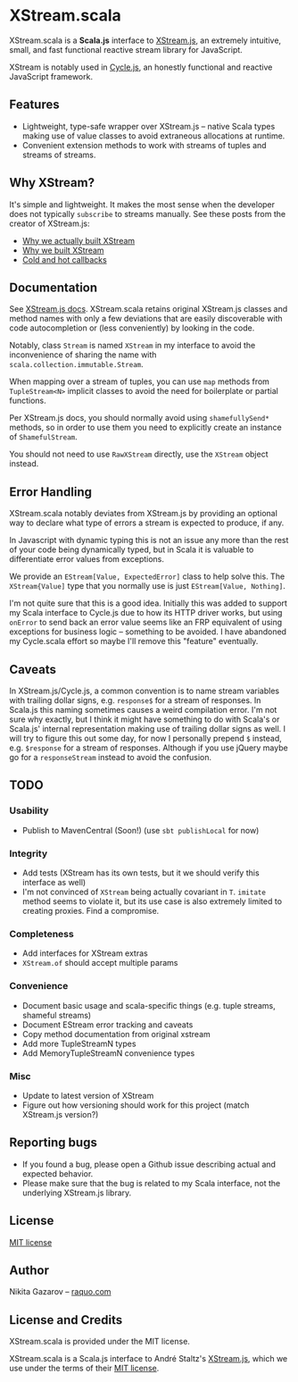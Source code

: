 # XStream.scala

XStream.scala is a **Scala.js** interface to [XStream.js](https://github.com/staltz/xstream), an extremely intuitive, small, and fast functional reactive stream library for JavaScript.

XStream is notably used in [Cycle.js](https://github.com/cyclejs/cyclejs), an honestly functional and reactive JavaScript framework.

## Features

* Lightweight, type-safe wrapper over XStream.js – native Scala types making use of value classes to avoid extraneous allocations at runtime.
* Convenient extension methods to work with streams of tuples and streams of streams.

## Why XStream?

It's simple and lightweight. It makes the most sense when the developer does not typically `subscribe` to streams manually. See these posts from the creator of XStream.js:

* [Why we actually built XStream](http://staltz.com/why-we-actually-built-xstream.html)
* [Why we built XStream](http://staltz.com/why-we-built-xstream.html)
* [Cold and hot callbacks](http://staltz.com/cold-and-hot-callbacks.html)

## Documentation

See [XStream.js docs](https://github.com/staltz/xstream/blob/master/README.md). XStream.scala retains original XStream.js classes and method names with only a few deviations that are easily discoverable with code autocompletion or (less conveniently) by looking in the code.

Notably, class `Stream` is named `XStream` in my interface to avoid the inconvenience of sharing the name with `scala.collection.immutable.Stream`.

When mapping over a stream of tuples, you can use `map` methods from `TupleStream<N>` implicit classes to avoid the need for boilerplate or partial functions.

Per XStream.js docs, you should normally avoid using `shamefullySend*` methods, so in order to use them you need to explicitly create an instance of `ShamefulStream`.

You should not need to use `RawXStream` directly, use the `XStream` object instead.

## Error Handling

XStream.scala notably deviates from XStream.js by providing an optional way to declare what type of errors a stream is expected to produce, if any.

In Javascript with dynamic typing this is not an issue any more than the rest of your code being dynamically typed, but in Scala it is valuable to differentiate error values from exceptions.
 
We provide an `EStream[Value, ExpectedError]` class to help solve this. The `XStream{Value]` type that you normally use is just `EStream[Value, Nothing]`.

I'm not quite sure that this is a good idea. Initially this was added to support my Scala interface to Cycle.js due to how its HTTP driver works, but using `onError` to send back an error value seems like an FRP equivalent of using exceptions for business logic – something to be avoided. I have abandoned my Cycle.scala effort so maybe I'll remove this "feature" eventually.

## Caveats

In XStream.js/Cycle.js, a common convention is to name stream variables with trailing dollar signs, e.g. `response$` for a stream of responses. In Scala.js this naming sometimes causes a weird compilation error. I'm not sure why exactly, but I think it might have something to do with Scala's or Scala.js' internal representation making use of trailing dollar signs as well. I will try to figure this out some day, for now I personally prepend `$` instead, e.g. `$response` for a stream of responses. Although if you use jQuery maybe go for a `responseStream` instead to avoid the confusion.

## TODO

### Usability

* Publish to MavenCentral (Soon!) (use `sbt publishLocal` for now)

### Integrity

* Add tests (XStream has its own tests, but it we should verify this interface as well)
* I'm not convinced of `XStream` being actually covariant in `T`. `imitate` method seems to violate it, but its use case is also extremely limited to creating proxies. Find a compromise.

### Completeness

* Add interfaces for XStream extras
* `XStream.of` should accept multiple params

### Convenience

* Document basic usage and scala-specific things (e.g. tuple streams, shameful streams)
* Document EStream error tracking and caveats
* Copy method documentation from original xstream
* Add more TupleStreamN types
* Add MemoryTupleStreamN convenience types

### Misc

* Update to latest version of XStream
* Figure out how versioning should work for this project (match XStream.js version?)

## Reporting bugs

* If you found a bug, please open a Github issue describing actual and expected behavior.
* Please make sure that the bug is related to my Scala interface, not the underlying XStream.js library.

## License

[MIT license](https://github.com/raquo/xstream-scala/blob/master/LICENSE.md)

## Author

Nikita Gazarov – [raquo.com](http://raquo.com)

## License and Credits

XStream.scala is provided under the MIT license.

XStream.scala is a Scala.js interface to André Staltz's [XStream.js](https://github.com/staltz/xstream), which we use under the terms of their [MIT license](https://github.com/staltz/xstream/blob/master/LICENSE).
